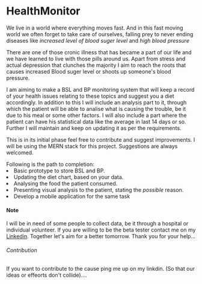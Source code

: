 # HealthMonitor
<p>We live in a world where everything moves fast. And in this fast moving world we often forget to take care of ourselves, falling prey to never ending diseases like <em>increased level of blood suger level</em> and <em>high blood pressure</em></p>
<p>There are one of those cronic illness that has became a part of our life and we have learned to live with those pills around us. Apart from stress and actual depression that clunches the majority I aim to reach the roots that causes increased Blood suger level or shoots up someone's blood pressure.</p>
<p>I am aiming to make a BSL and BP monitoring system that will keep a record of your health issues relating to these topics and suggest you a diet accordingly. In addition to this I will include an analysis part to it, through which the patient will be able to analise what is causing the trouble, be it due to his meal or some other factors. I will also include a part where the patient can have his statistical data like the average in last 14 days or so. Further I will maintain and keep on updating it as per the requirements.</p>
<p>This is in its initial phase feel free to contribute and suggest improvements. I will be using the MERN stack for this project. Suggestions are always welcomed.</p>
Following is the path to completion: <br>
<li>Basic prototype to store BSL and BP.
<li>Updating the diet chart, based on your data.
<li>Analysing the food the patient consumed.
<li>Presenting visual analysis to the patient, stating the <em>possible</em> reason.
<li>Develop a mobile application for the same task
<h4>Note</h4>
I will be in need of some people to collect data, be it through a hospital or individual volunteer. If you are willing to be the beta tester contact me on my <a href="https://www.linkedin.com/in/ahmed-raza-shibli-b038051ab">Linkedin</a>. Together let's aim for a better tomorrow. Thank you for your help...
<H6>Contribution</H6>
If you want to contribute to the cause ping me up on my linkdin. (So that our ideas or effeorts don't collide)....
